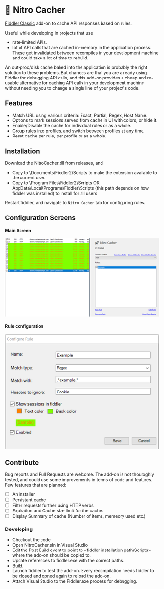 # 🚀 Nitro Cacher
 [Fiddler Classic](https://www.telerik.com/fiddler) add-on to cache API responses based on rules. 

Useful while developing in projects that use
 * rate-limited APIs.
 * lot of API calls that are cached in-memory in the application process. These get invalidated between recompiles in your development machine and could take a lot of time to rebuild.
 
 An out-proc/disk cache baked into the application is probably the right solution to these problems. 
 But chances are that you are already using Fiddler for debugging API calls, and this add-on provides a cheap and re-usable alternative 
 for caching API calls in your development machine without needing you to change a single line of your project's code.
 
 ## Features
  * Match URL using various criteria: Exact, Partial, Regex, Host Name. 
  * Options to mark sessions served from cache in UI with colors, or hide it.
  * Enable/Disable the cache for individual rules or as a whole.
  * Group rules into profiles, and switch between profiles at any time.
  * Reset cache per rule, per profile or as a whole.
 
 ## Installation
 
 Download the NitroCacher.dll from releases, and 
 * Copy to \Documents\Fiddler2\Scripts to make the extension available to the current user.
 * Copy to \Program Files\Fiddler2\Scripts OR AppData\Local\Programs\Fiddler\Scripts (this path depends on how fiddler was installed) to install for all users
 
 Restart fiddler, and navigate to `Nitro Cacher` tab for configuring rules.
 
 ## Configuration Screens
 #### Main Screen
 
 ![Main screen image](ScreenShots/ConfigureNitroCacher.PNG)
 
  #### Rule configuration
 ![Rule configuration image](ScreenShots/ConfigureRule.PNG)
 
 ## Contribute
 Bug reports and Pull Requests are welcome. The add-on is not thouroghly tested, and could use some improvements in terms of code and features.
 Few features that are planned: 
 - [ ] An installer
 - [ ] Persistant cache
 - [ ] Filter requests further using HTTP verbs
 - [ ] Expiration and Cache size limit for the cache.
 - [ ] Display Summary of cache (Number of items, memeory used etc.)
 
 ### Developing
 * Checkout the code
 * Open NitroCacher.sln in Visual Studio
 * Edit the Post Build event to point to <fiddler installation path\Scripts> where the add-on should be copied to. 
 * Update references to fiddler.exe with the correct paths.
 * Build.
 * Launch fiddler to test the add-on. Every recompilation needs fiddler to be closed and opned again to reload the add-on.
 * Attach Visual Studio to the Fiddler.exe process for debugging.

